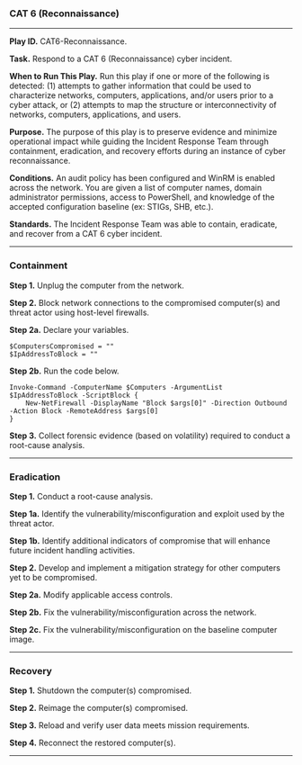 ### CAT 6 (Reconnaissance)

---

**Play ID.** CAT6-Reconnaissance.

**Task.** Respond to a CAT 6 (Reconnaissance) cyber incident.

**When to Run This Play.** Run this play if one or more of the following is detected: (1) attempts to gather information that could be used to characterize networks, computers, applications, and/or users prior to a cyber attack, or (2) attempts to map the structure or interconnectivity of networks, computers, applications, and users. 

**Purpose.** The purpose of this play is to preserve evidence and minimize operational impact while guiding the Incident Response Team through containment, eradication, and recovery efforts during an instance of cyber reconnaissance. 

**Conditions.** An audit policy has been configured and WinRM is enabled across the network. You are given a list of computer names, domain administrator permissions, access to PowerShell, and knowledge of the accepted configuration baseline (ex: STIGs, SHB, etc.). 

**Standards.** The Incident Response Team was able to contain, eradicate, and recover from a CAT 6 cyber incident.

---

### Containment

**Step 1.** Unplug the computer from the network.

**Step 2.** Block network connections to the compromised computer(s) and threat actor using host-level firewalls. 

**Step 2a.** Declare your variables. 
```pwsh
$ComputersCompromised = ""
$IpAddressToBlock = ""
```

**Step 2b.** Run the code below. 
```pwsh
Invoke-Command -ComputerName $Computers -ArgumentList $IpAddressToBlock -ScriptBlock {
	New-NetFirewall -DisplayName "Block $args[0]" -Direction Outbound -Action Block -RemoteAddress $args[0]
}
```

**Step 3.** Collect forensic evidence (based on volatility) required to conduct a root-cause analysis. 

--- 

### Eradication

**Step 1.** Conduct a root-cause analysis.

**Step 1a.** Identify the vulnerability/misconfiguration and exploit used by the threat actor. 

**Step 1b.** Identify additional indicators of compromise that will enhance future incident handling activities. 

**Step 2.** Develop and implement a mitigation strategy for other computers yet to be compromised. 

**Step 2a.** Modify applicable access controls.

**Step 2b.** Fix the vulnerability/misconfiguration across the network.

**Step 2c.** Fix the vulnerability/misconfiguration on the baseline computer image. 

---

### Recovery

**Step 1.** Shutdown the computer(s) compromised.

**Step 2.** Reimage the computer(s) compromised.

**Step 3.** Reload and verify user data meets mission requirements.

**Step 4.** Reconnect the restored computer(s).

---
